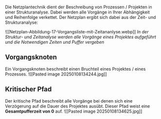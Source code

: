 Die Netzplantechnik dient der Beschreibung von Prozessen / Projekten in einer Strukturanalyse. Dabei werden alle Vorgänge in Ihrer Abhängigkeit und Reihenfolge verkettet. Der Netzplan ergibt sich dabei aus der Zeit- und Strukturanalyse: 

![[Netzplan-Abbildung-17-Vorgangsliste-mit-Zeitananlyse.webp]]
*In der Struktur- und Zeitanalyse werden alle Vorgänge eines Projektes aufgeführt und die Notwendigen Zeiten und Puffer vergeben*
## Vorgangsknoten
Ein Vorgangsknoten beschreibt einen Bruchteil eines Projektes / eines Prozesses.
![[Pasted image 20250108134244.jpg]]

## Kritischer Pfad
Der kritische Pfad beschreibt alle Vorgänge bei denen sich eine Verzögerung auf die Dauer des Projektes ausübt. Dieser Pfad weist eine **Gesamtpufferzeit von 0** auf.
![[Pasted image 20250108134625.jpg]]
